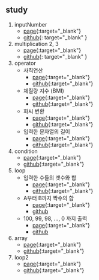 ## study

1. inputNumber
   - [page](https://leviseo.github.io/study/ex01_inputNumber/){:target="\_blank"}
   - [github](https://github.com/leviseo/leviseo.github.io/blob/master/study/ex01_inputNumber/index.html){: target="\_blank" }
2. multiplication 2, 3
   - [page](https://leviseo.github.io/study/ex02_multiplication_test/){:target="\_blank"}
   - [github](https://github.com/leviseo/leviseo.github.io/blob/master/study/ex02_multiplication_test/index.html){: target="\_blank" }
3. operator
   + 사칙연산
     - [page](https://leviseo.github.io/study/ex03_operator/){:target="\_blank"}
     - [github](https://github.com/leviseo/leviseo.github.io/blob/master/study/ex03_operator/index.html){:target="\_blank"}
   + 체질량 지수 (BMI)
     - [page](https://leviseo.github.io/study/ex03_operator/bmi.html){:target="\_blank"}
     - [github](https://github.com/leviseo/leviseo.github.io/blob/master/study/ex03_operator/bmi.html){:target="\_blank"}
   + 화씨 변환
     - [page](https://leviseo.github.io/study/ex03_operator/fahrenheit.html){:target="\_blank"}
     - [github](https://github.com/leviseo/leviseo.github.io/blob/master/study/ex03_operator/fahrenheit.html){:target="\_blank"}
   + 입력한 문자열의 길이
     - [page](https://leviseo.github.io/study/ex03_operator/lengh.html){:target="\_blank"}
     - [github](https://github.com/leviseo/leviseo.github.io/blob/master/study/ex03_operator/lengh.html){:target="\_blank"}
4. condition
   - [page](https://leviseo.github.io/study/ex04_condition/){:target="\_blank"}
   - [github](https://github.com/leviseo/leviseo.github.io/blob/master/study/ex04_condition/index.html){:target="\_blank"}
5. loop
   + 입력한 수들의 갯수와 합
     - [page](https://leviseo.github.io/study/ex05_loop/){:target="\_blank"}
     - [github](https://github.com/leviseo/leviseo.github.io/blob/master/study/ex05_loop/index.html){:target="\_blank"}
   + A부터 B까지 짝수의 합
      - [page](https://leviseo.github.io/study/ex05_loop/even_sum.html){:target="\_blank"}
      - [github](https://github.com/leviseo/leviseo.github.io/blob/master/study/ex05_loop/even_sum.html)
   + 100, 99, 98, ..., 0 까지 출력
     - [page](https://leviseo.github.io/study/ex05_loop/reverse_count.html){:target="\_blank"}
     - [github](https://github.com/leviseo/leviseo.github.io/blob/master/study/ex05_loop/reverse_count.html)
6. array
   - [page](https://leviseo.github.io/study/ex06_array/){:target="\_blank"}
   - [github](https://github.com/leviseo/leviseo.github.io/blob/master/study/ex06_array/index.html){:target="\_blank"}
7. loop2
   - [page](https://leviseo.github.io/study/ex07_loop2/){:target="\_blank"}
   - [github](https://github.com/leviseo/leviseo.github.io/blob/master/study/ex07_loop2/index.html){:target="\_blank"}